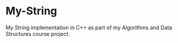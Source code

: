 # My-String

My String implementation in C++ as part of my Algorithms and Data Structures course project.